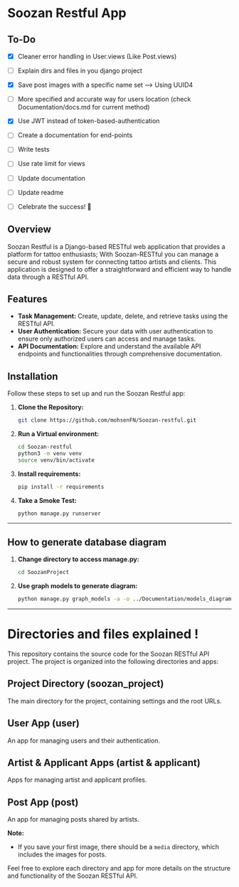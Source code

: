 # Soozan Restful App

## To-Do
- [x] Cleaner error handling in User.views (Like Post.views)
- [ ] Explain dirs and files in you django project
- [x] Save post images with a specific name set --> Using UUID4
- [ ] More specified and accurate way for users location (check Documentation/docs.md for current method)
- [x] Use JWT instead of token-based-authentication
- [ ] Create a documentation for end-points
- [ ] Write tests
- [ ] Use rate limit for views
- [ ] Update documentation
- [ ] Update readme
- [ ] Celebrate the success! 🎉


## Overview

Soozan Restful is a Django-based RESTful web application that provides a platform for tattoo enthusiasts; With Soozan-RESTful you can manage a secure and robust system for connecting tattoo artists and clients. This application is designed to offer a straightforward and efficient way to handle data through a RESTful API.

## Features

- **Task Management:** Create, update, delete, and retrieve tasks using the RESTful API.
- **User Authentication:** Secure your data with user authentication to ensure only authorized users can access and manage tasks.
- **API Documentation:** Explore and understand the available API endpoints and functionalities through comprehensive documentation.

## Installation

Follow these steps to set up and run the Soozan Restful app:

1. **Clone the Repository:**
   ```bash
   git clone https://github.com/mohsenFN/Soozan-restful.git
   ```

2. **Run a Virtual environment:**
   ```bash
   cd Soozan-restful
   python3 -m venv venv
   source venv/bin/activate
   ```

3. **Install requirements:**
   ```bash
   pip install -r requirements
   ```

4. **Take a Smoke Test:**
   ```bash
   python manage.py runserver
   ```

---

## How to generate database diagram

1. **Change directory to access manage.py:**
   ```bash
   cd SoozanProject
   ```

2. **Use graph models to generate diagram:**
   ```bash
   python manage.py graph_models -a -o ../Documentation/models_diagram.pdf
   ```

---

# Directories and files explained !

This repository contains the source code for the Soozan RESTful API project. The project is organized into the following directories and apps:

## Project Directory (soozan_project)

The main directory for the project, containing settings and the root URLs.

## User App (user)

An app for managing users and their authentication.

## Artist & Applicant Apps (artist & applicant)

Apps for managing artist and applicant profiles.

## Post App (post)

An app for managing posts shared by artists.

**Note:**
- If you save your first image, there should be a `media` directory, which includes the images for posts.

Feel free to explore each directory and app for more details on the structure and functionality of the Soozan RESTful API.

